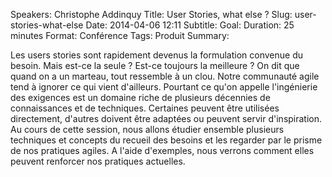 Speakers: Christophe Addinquy
Title: User Stories, what else ? 
Slug: user-stories-what-else
Date: 2014-04-06 12:11
Subtitle: 
Goal: 
Duration: 25 minutes
Format: Conférence
Tags: Produit
Summary: 


Les users stories sont rapidement devenus la formulation convenue du besoin. Mais est-ce la seule ? Est-ce toujours la meilleure ? On dit que quand on a un marteau, tout ressemble à un clou. Notre communauté agile tend à ignorer ce qui vient d'ailleurs. Pourtant ce qu'on appelle l'ingénierie des exigences est un domaine riche de plusieurs décennies de connaissances et de techniques. Certaines peuvent être utilisées directement, d'autres doivent être adaptées ou peuvent servir d'inspiration. 
Au cours de cette session, nous allons étudier ensemble plusieurs techniques et concepts du recueil des besoins et les regarder par le prisme de nos pratiques agiles. A l'aide d'exemples, nous verrons comment elles peuvent renforcer nos pratiques actuelles.

